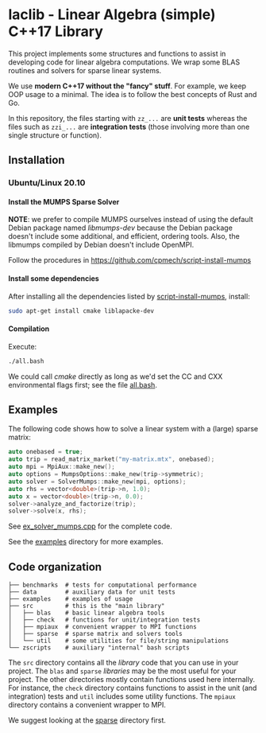# laclib - Linear Algebra (simple) C++17 Library

This project implements some structures and functions to assist in developing code for linear algebra computations. We wrap some BLAS routines and solvers for sparse linear systems.

We use **modern C++17 without the "fancy" stuff**. For example, we keep OOP usage to a minimal. The idea is to follow the best concepts of Rust and Go.

In this repository, the files starting with `zz_...` are **unit tests** whereas the files such as `zzi_...` are **integration tests** (those involving more than one single structure or function).

## Installation

### Ubuntu/Linux 20.10

#### Install the MUMPS Sparse Solver

**NOTE**: we prefer to compile MUMPS ourselves instead of using the default Debian package named _libmumps-dev_ because the Debian package doesn't include some additional, and efficient, ordering tools. Also, the libmumps compiled by Debian doesn't include OpenMPI.

Follow the procedures in https://github.com/cpmech/script-install-mumps

#### Install some dependencies

After installing all the dependencies listed by [script-install-mumps](https://github.com/cpmech/script-install-mumps), install:

```bash
sudo apt-get install cmake liblapacke-dev
```

#### Compilation

Execute:

```bash
./all.bash
```

We could call _cmake_ directly as long as we'd set the CC and CXX environmental flags first; see the file [all.bash](https://github.com/cpmech/laclib/blob/main/all.bash).

## Examples

The following code shows how to solve a linear system with a (large) sparse matrix:

```c++
auto onebased = true;
auto trip = read_matrix_market("my-matrix.mtx", onebased);
auto mpi = MpiAux::make_new();
auto options = MumpsOptions::make_new(trip->symmetric);
auto solver = SolverMumps::make_new(mpi, options);
auto rhs = vector<double>(trip->n, 1.0);
auto x = vector<double>(trip->n, 0.0);
solver->analyze_and_factorize(trip);
solver->solve(x, rhs);
```

See [ex_solver_mumps.cpp](https://github.com/cpmech/laclib/blob/main/examples/ex_solver_mumps.cpp) for the complete code.

See the [examples](https://github.com/cpmech/laclib/tree/main/examples) directory for more examples.

## Code organization

```
├── benchmarks  # tests for computational performance
├── data        # auxiliary data for unit tests
├── examples    # examples of usage
├── src         # this is the "main library"
│   ├── blas    # basic linear algebra tools
│   ├── check   # functions for unit/integration tests
│   ├── mpiaux  # convenient wrapper to MPI functions
│   ├── sparse  # sparse matrix and solvers tools
│   └── util    # some utilities for file/string manipulations
└── zscripts    # auxiliary "internal" bash scripts
```

The `src` directory contains all the _library_ code that you can use in your project. The `blas` and `sparse` _libraries_ may be the most useful for your project. The other directories mostly contain functions used here internally. For instance, the `check` directory contains functions to assist in the unit (and integration) tests and `util` includes some utility functions. The `mpiaux` directory contains a convenient wrapper to MPI.

We suggest looking at the [sparse](https://github.com/cpmech/laclib/tree/main/src/sparse) directory first.

